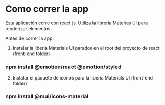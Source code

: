 # Como correr la app

Esta aplicación corre con react js.
Utiliza la librería Materias UI para renderizar elementos.

Antes de correr la app:

1) Instalar la liberia Materials UI parados en el root del proyecto de react (front-end folder)
### npm install @emotion/react @emotion/styled

2) Instalar el paquete de iconos para la libería Materials UI (front-end folder)
### npm install @mui/icons-material